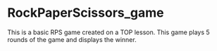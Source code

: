 # RockPaperScissors_game
This is a basic RPS game created on a TOP lesson.
This game plays 5 rounds of the game and displays the winner.